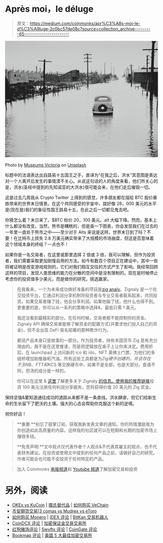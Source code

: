 # Après moi，le déluge

> 原文：<https://medium.com/coinmonks/apr%C3%A8s-moi-le-d%C3%A9luge-2c0bc57de08c?source=collection_archive---------65----------------------->

![](img/e5d4abd39d8e5340d02c43474e9a675b.png)

Photo by [Museums Victoria](https://unsplash.com/@museumsvictoria?utm_source=medium&utm_medium=referral) on [Unsplash](https://unsplash.com?utm_source=medium&utm_medium=referral)

标题中的法语表达出自路易十五国王之手，直译为“在我之后，洪水”其意图是表达对一个人离开后发生的事情漠不关心。从说这句话的人的角度来看，他们所关心的是，洪水(圣经中提到的先知诺亚的大洪水)很可能会来，在他们走后摧毁一切。

这是过去几周我从 Crypto Twitter 上得到的感觉，许多朋友都在描绘 BTC 股价暴跌带来的世界末日情景。在这个共同感受的宇宙中，就好像 28，000 美元的水平是(现在是)我们的象征性国王路易十五，在此之后一切都见鬼去吧。

你猜怎么着？末日来了。$BTC 标价 20，100 美元。alt 大幅下降。然而，基本上什么都没有改变。当然，熊市是糟糕的，但是查一下图表，你会发现我们在过去的一年里一直处于熊市之中——至少对于 Alts 来说是这样。世界末日到了吗？不要！在比特币上损失 2.8 万美元确实带来了大规模的市场崩盘，但这是否意味着这个领域本身的终结？一点也不！

如果你是一名交易者，在这里或那里选择 2 倍或 3 倍，我可以理解，但作为投资者，我们需要采取更加刚愎自用的方法。如今有数百个项目正在建设中，其中一些将被证明是改变游戏规则的，它们对我们相互交往的方式产生了影响。我经常回顾这样的项目，发现人类思维的能力在分散的空间中是没有限制的。现在是时候停止考虑你的投资值多少美元，而是做你的研究，挑选赢家。

> 在我看来，一个为未来成功做好准备的项目是[zig analy](https://zignaly.com/)。Zignaly 是一个社交投资平台，它通过利润分享机制将投资者与专业交易者联系起来，共同投资。如果交易者赚了钱，他会分享利润。如果他输了钱，他什么也得不到。更重要的是，你可以从一系列的策略中选择&，最低只需 1 美元。
> 
> 我还没看到最精彩的部分。在任何时候，交易者都不能控制你的资金。Zignaly API 确保交易者能够了解资金的配置方式(并要求他们投入自己的资金)，但不会出现 DeFi 臭名昭著的那种欺诈行为。
> 
> 都说产品本身只是故事的一部分。作为投资者，持有本国货币 Zig 是有充分理由的。我不是在这里推诿，而是把逻辑放在桌子上让你来决定。费用折扣，在 launchpad 上访问新的 ico 和 ido，NFT 莱佛士门票，为他们的多链桥增加助推器和汽油。所有这些工具都是为$Zig 硬币创建的，并且存在于,$BNB、$FTT 和$KCS 等交换硬币中，如果不是全部，也是大部分。食谱不同，但汤的成分是一样的。
> 
> 你可以在这里 & [这里](https://aayushbhaskar.com/zignaly/)了解更多关于 Zignaly [的信息。使用我的推荐](/coinmonks/project-review-zignaly-part-1-cd814fcc8dd6)[链接](https://t.co/0B7OueA4iJ)投资 100 美元注册任何利润分享服务，您将获得价值 20 美元的 Zig 奖金。

保持坚强&要知道通往成功的道路从来都不是一条直线。洪水肆虐，但它们给新生命的生长留下了肥沃的土壤。强大的心态会帮助你克服这个新的逆境。

祝你好运！

> **重要:**别忘了鼓掌订阅，获取我新发表文章的通知。你的热情激励我为你创造如此高质量的内容。这样我的社区就可以在短期和长期的加密市场上赚很多钱。
> 
> **免责声明:**文中观点仅代表作者个人观点&不代表其雇主的观点，也不代表财务建议。在投资或使用文中提到的任何产品之前，请做好自己的研究。作者可能会也可能不会投资于任何特定的产品。

> 加入 Coinmonks [电报频道](https://t.me/coincodecap)和 [Youtube 频道](https://www.youtube.com/c/coinmonks/videos)了解加密交易和投资

# 另外，阅读

*   [OKEx vs KuCoin](https://coincodecap.com/okex-kucoin) | [摄氏替代品](https://coincodecap.com/celsius-alternatives) | [如何购买 VeChain](https://coincodecap.com/buy-vechain)
*   [币安期货交易](https://coincodecap.com/binance-futures-trading)|[3 comas vs Mudrex vs eToro](https://coincodecap.com/mudrex-3commas-etoro)
*   [如何购买 Monero](https://coincodecap.com/buy-monero) | [IDEX 评论](https://coincodecap.com/idex-review) | [BitKan 交易机器人](https://coincodecap.com/bitkan-trading-bot)
*   [CoinDCX 评论](/coinmonks/coindcx-review-8444db3621a2) | [加密保证金交易交易所](https://coincodecap.com/crypto-margin-trading-exchanges)
*   [红狗赌场评论](https://coincodecap.com/red-dog-casino-review) | [Swyftx 评论](https://coincodecap.com/swyftx-review) | [CoinGate 评论](https://coincodecap.com/coingate-review)
*   [Bookmap 评论](https://coincodecap.com/bookmap-review-2021-best-trading-software) | [美国 5 大最佳加密交易所](https://coincodecap.com/crypto-exchange-usa)